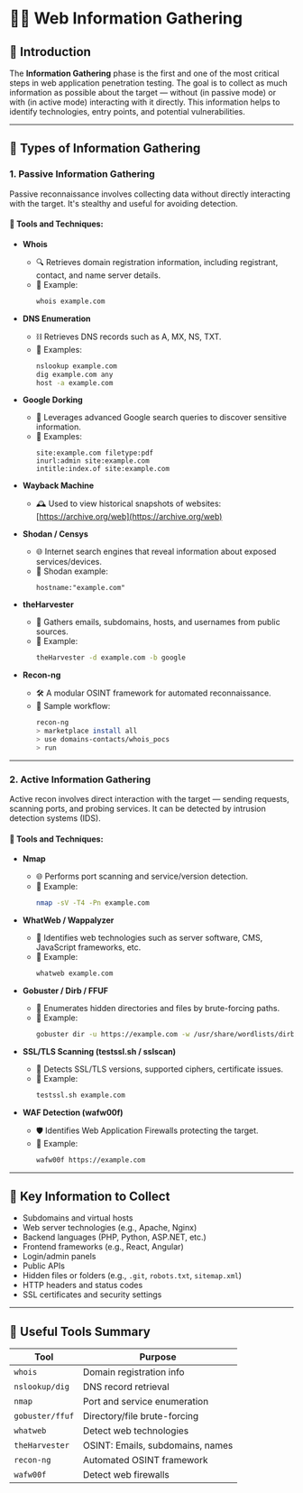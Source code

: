 # 🕵️‍♂️ Web Information Gathering 

## 📘 Introduction

The **Information Gathering** phase is the first and one of the most critical steps in web application penetration testing. The goal is to collect as much information as possible about the target — without (in passive mode) or with (in active mode) interacting with it directly. This information helps to identify technologies, entry points, and potential vulnerabilities.

---

## 🔹 Types of Information Gathering

### 1. Passive Information Gathering

Passive reconnaissance involves collecting data without directly interacting with the target. It's stealthy and useful for avoiding detection.

#### 🔧 Tools and Techniques:

- **Whois**

  - 🔍 Retrieves domain registration information, including registrant, contact, and name server details.
  - 🧪 Example:
    ```bash
    whois example.com
    ```

- **DNS Enumeration**

  - ⛓️ Retrieves DNS records such as A, MX, NS, TXT.
  - 🧪 Examples:
    ```bash
    nslookup example.com
    dig example.com any
    host -a example.com
    ```

- **Google Dorking**

  - 🔎 Leverages advanced Google search queries to discover sensitive information.
  - 🧪 Examples:
    ```
    site:example.com filetype:pdf
    inurl:admin site:example.com
    intitle:index.of site:example.com
    ```

- **Wayback Machine**

  - 🕰️ Used to view historical snapshots of websites: [https://archive.org/web](https://archive.org/web)

- **Shodan / Censys**

  - 🌐 Internet search engines that reveal information about exposed services/devices.
  - 🧪 Shodan example:
    ```
    hostname:"example.com"
    ```

- **theHarvester**

  - 🧲 Gathers emails, subdomains, hosts, and usernames from public sources.
  - 🧪 Example:
    ```bash
    theHarvester -d example.com -b google
    ```

- **Recon-ng**

  - 🛠️ A modular OSINT framework for automated reconnaissance.
  - 🧪 Sample workflow:
    ```bash
    recon-ng
    > marketplace install all
    > use domains-contacts/whois_pocs
    > run
    ```

---

### 2. Active Information Gathering

Active recon involves direct interaction with the target — sending requests, scanning ports, and probing services. It can be detected by intrusion detection systems (IDS).

#### 🔧 Tools and Techniques:

- **Nmap**

  - 🌐 Performs port scanning and service/version detection.
  - 🧪 Example:
    ```bash
    nmap -sV -T4 -Pn example.com
    ```

- **WhatWeb / Wappalyzer**

  - 🧠 Identifies web technologies such as server software, CMS, JavaScript frameworks, etc.
  - 🧪 Example:
    ```bash
    whatweb example.com
    ```

- **Gobuster / Dirb / FFUF**

  - 📂 Enumerates hidden directories and files by brute-forcing paths.
  - 🧪 Example:
    ```bash
    gobuster dir -u https://example.com -w /usr/share/wordlists/dirbuster/directory-list-2.3-medium.txt
    ```

- **SSL/TLS Scanning (testssl.sh / sslscan)**

  - 🔐 Detects SSL/TLS versions, supported ciphers, certificate issues.
  - 🧪 Example:
    ```bash
    testssl.sh example.com
    ```

- **WAF Detection (wafw00f)**

  - 🛡️ Identifies Web Application Firewalls protecting the target.
  - 🧪 Example:
    ```bash
    wafw00f https://example.com
    ```

---

## 📌 Key Information to Collect

- Subdomains and virtual hosts
- Web server technologies (e.g., Apache, Nginx)
- Backend languages (PHP, Python, ASP.NET, etc.)
- Frontend frameworks (e.g., React, Angular)
- Login/admin panels
- Public APIs
- Hidden files or folders (e.g., `.git`, `robots.txt`, `sitemap.xml`)
- HTTP headers and status codes
- SSL certificates and security settings

---

## 🧰 Useful Tools Summary

| Tool            | Purpose                          |
| --------------- | -------------------------------- |
| `whois`         | Domain registration info         |
| `nslookup/dig`  | DNS record retrieval             |
| `nmap`          | Port and service enumeration     |
| `gobuster/ffuf` | Directory/file brute-forcing     |
| `whatweb`       | Detect web technologies          |
| `theHarvester`  | OSINT: Emails, subdomains, names |
| `recon-ng`      | Automated OSINT framework        |
| `wafw00f`       | Detect web firewalls             |
